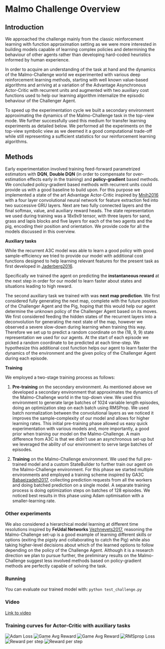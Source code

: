 # Malmo Challenge Overview

## Introduction

We approached the challenge mainly from the classic reinforcement learning with
function approximation setting as we were  more interested in building models
capable of learning complex policies and determining the behaviour of other
agents rather than developing hard-coded heuristics informed by human
experience.

In order to acquire an understanding of the task at hand and the dynamics of
the Malmo-Challenge world we experimented with various deep reinforcement
learning methods, starting with well known value-based algorithms and arriving
at a variation of the Advantage Asynchronous Actor-Critic with recurrent units
and augmented with two auxiliary cost functions used to help our learning
algorithm internalize the episodic behaviour of the Challenger Agent.

To speed up the experimentation cycle we built a secondary environment
approximating the dynamics of the Malmo-Challenge task in the top-view mode. We
further successfully used this medium for transfer learning experiments as
detailed below. We performed all the experiments on the top-view symbolic view
as we deemed it a good computational trade-off while still representing a
sufficient statistics for our reinforcement learning algorithms.

## Methods

Early experimentation involved training feed-forward parametrized estimators
with **DQN**, **Double DQN** (in order to compensate for over-estimation
effects early in the training) and **policy-gradient** based methods. We
concluded policy-gradient based methods with recurrent units could provide us
with a good baseline to build upon. For this purpose we implemented a state of
the art Advantage Actor-Critic inspired by
[Mnih2016](https://arxiv.org/pdf/1611.05397.pdf) with a four layer
convolutional neural network for feature extraction fed into two successive GRU
layers. Next are two fully connected layers and the final softmax, value, and
auxiliary reward heads. The state representation we used during training was a
18x9x9 tensor, with three layers for sand, grass and lapis blocks and five
layers for each of the two agents and the pig, encoding their position and
orientation. We provide code for all the models discussed in this overview.

**Auxiliary tasks**

While the recurrent A3C model was able to learn a good policy with good
sample-efficiency we tried to provide our model with additional cost functions
designed to help learning relevant features for the present task as first
developed in [Jaderberg2016](https://arxiv.org/pdf/1611.05397.pdf).

Specifically we trained the agent on predicting the **instantaneous reward** at
the next step in order for our model to learn faster about states and
situations leading to high reward.

The second auxiliary task we trained with was **next map prediction**. We first
considered fully generating the next map, complete with the future position of
the Challenger Agent and the Pig, hoping that this would help our agent
determine the unknown policy of the Challenger Agent based on its moves.  We
first considered feeding the hidden states of the recurrent layers into a
deconvolution for generating the next state of the map, however we observed a
severe slow-down during learning when training this way. Therefore we set up to
predict a random coordinate on the (18, 9, 9) state representation we used for
our agents. At the start of each episode we picked a random coordinate to be
predicted at each time-step. We hypothesize this additional cost function helps
our agent to learn faster the dynamics of the environment and the given policy
of the Challenger Agent during each episode.

**Training**

We employed a two-stage training process as follows:

1. **Pre-training** on the secondary environment. As mentioned above we
   developed a secondary environment that approximates the dynamics of the
   Malmo-Challenge world in the top-down view. We used this environment to
   generate large batches of 1024 variable length episodes, doing an
   optimization step on each batch using RMSProp. We used batch normalization
   between the convolutional layers as we noticed it improves the
   sample-complexity of our model and allows for higher learning rates.  This
   initial pre-training phase allowed us easy quick experimentation with
   various models and, more importantly, a good prior when training our model
   on the Malmo-Challenge. A main difference from A3C is that we didn't use an
   asynchronous set-up but we leveraged the ability of our environment to serve
   large batches of episodes.

2. **Training** on the Malmo-Challenge environment. We used the full
   pre-trained model and a custom StateBuilder to further train our agent on
   the Malmo-Challenge environment. For this phase we started multiple
   environments and employed a training scheme inspired by GA3C
   [Babaeizadeh2017](https://arxiv.org/pdf/1611.06256.pdf), collecting
   prediction requests from all the workers and doing batched prediction on a
   single model. A separate training process is doing optimization steps on
   batches of 128 episodes. We noticed best results in this phase using Adam
   optimisation with a smaller-learning rate.

### Other experiments

We also considered a hierarchical model learning at different time resolutions
inspired by **FeUdal Networks**
[Vezhnevets2017](https://arxiv.org/abs/1703.01161), reasoning the
Malmo-Challenge set-up is a good example of learning different skills or
options (exiting the pigsty and collaborating to catch the Pig) while also
taking higher-level decisions about which of the learned options to follow
depending on the policy of the Challenge Agent. Although it is a research
direction we plan to pursue further, the preliminary results on the
Malmo-Challenge suggest less involved methods based on policy-gradient methods
are perfectly capable of solving the task.


### Running

You can evaluate our trained model with: `python test_challenge.py`

### Video

[Link to video](https://youtu.be/NI3nltaqyE4)

### Training curves for Actor-Critic with auxiliary tasks

![Adam Loss](https://raw.githubusercontent.com/village-people/flying-pig/master/img/babaadam_loss.png)
![Game Avg Reward](https://raw.githubusercontent.com/village-people/flying-pig/master/img/game_avg_R_babaadam.png)
![Game Avg Reward](https://raw.githubusercontent.com/village-people/flying-pig/master/img/game_avg_R_rmsprop.png)
![RMSprop Loss](https://raw.githubusercontent.com/village-people/flying-pig/master/img/rmsprop_loss.png)
![Reward per step](https://raw.githubusercontent.com/village-people/flying-pig/master/img/step_R_babaadam.png)
![Reward per step](https://raw.githubusercontent.com/village-people/flying-pig/master/img/step_R_rmsprop.png)
